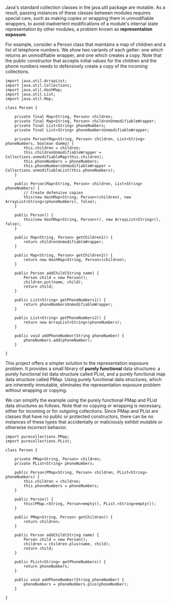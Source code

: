 Java's standard collection classes in the java.util package are mutable. As a result, passing instances of these classes between modules requires special care, such as making copies or wrapping them in unmodifiable wrappers, to avoid inadvertent modifications of a module's internal state representation by other modules, a problem known as **representation exposure**.

For example, consider a Person class that maintains a map of children and a list of telephone numbers. We show two variants of each getter: one which returns an unmodifiable wrapper, and one which creates a copy. Note that the public constructor that accepts initial values for the children and the phone numbers needs to defensively create a copy of the incoming collections.

```
import java.util.ArrayList;
import java.util.Collections;
import java.util.HashMap;
import java.util.List;
import java.util.Map;

class Person {
    
    private final Map<String, Person> children;
    private final Map<String, Person> childrenUnmodifiableWrapper;
    private final List<String> phoneNumbers;
    private final List<String> phoneNumbersUnmodifiableWrapper;
    
    private Person(Map<String, Person> children, List<String> phoneNumbers, boolean dummy) {
    	this.children = children;
    	this.childrenUnmodifiableWrapper = Collections.unmodifiableMap(this.children);
    	this.phoneNumbers = phoneNumbers;
    	this.phoneNumbersUnmodifiableWrapper = Collections.unmodifiableList(this.phoneNumbers);
    }
    
    public Person(Map<String, Person> children, List<String> phoneNumbers) {
    	// Create defensive copies
    	this(new HashMap<String, Person>(children), new ArrayList<String>(phoneNumbers), false);
    }
    
    public Person() {
    	this(new HashMap<String, Person>(), new ArrayList<String>(), false);
    }
        
    public Map<String, Person> getChildren1() {
        return childrenUnmodifiableWrapper;
    }
    
    public Map<String, Person> getChildren2() {
        return new HashMap<String, Person>(children);
    }
    
    public Person addChild(String name) {
        Person child = new Person();
        children.put(name, child);
        return child;
    }
    
    public List<String> getPhoneNumbers1() {
        return phoneNumbersUnmodifiableWrapper;
    }
    
    public List<String> getPhoneNumbers2() {
        return new ArrayList<String>(phoneNumbers);
    }
    
    public void addPhoneNumber(String phoneNumber) {
        phoneNumbers.add(phoneNumber);
    }
    
}
```

This project offers a simpler solution to the representation exposure problem. It provides a small library of **purely functional** data structures: a purely functional list data structure called PList, and a purely functional map data structure called PMap. Using purely functional data structures, which are inherently immutable, eliminates the representation exposure problem without wrapping or copying.

We can simplify the example using the purely functional PMap and PList data structures as follows. Note that no copying or wrapping is necessary, either for incoming or for outgoing collections. Since PMap and PList are classes that have no public or protected constructors, there can be no instances of these types that accidentally or maliciously exhibit mutable or otherwise incorrect behavior.

```
import purecollections.PMap;
import purecollections.PList;

class Person {
    
    private PMap<String, Person> children;
    private PList<String> phoneNumbers;
    
    public Person(PMap<String, Person> children, PList<String> phoneNumbers) {
    	this.children = children;
    	this.phoneNumbers = phoneNumbers;
    }
    
    public Person() {
    	this(PMap.<String, Person>empty(), PList.<String>empty());
    }
    
    public PMap<String, Person> getChildren() {
        return children;
    }
    
    public Person addChild(String name) {
        Person child = new Person();
        children = children.plus(name, child);
        return child;
    }
    
    public PList<String> getPhoneNumbers() {
        return phoneNumbers;
    }
    
    public void addPhoneNumber(String phoneNumber) {
        phoneNumbers = phoneNumbers.plus(phoneNumber);
    }
    
}
```
